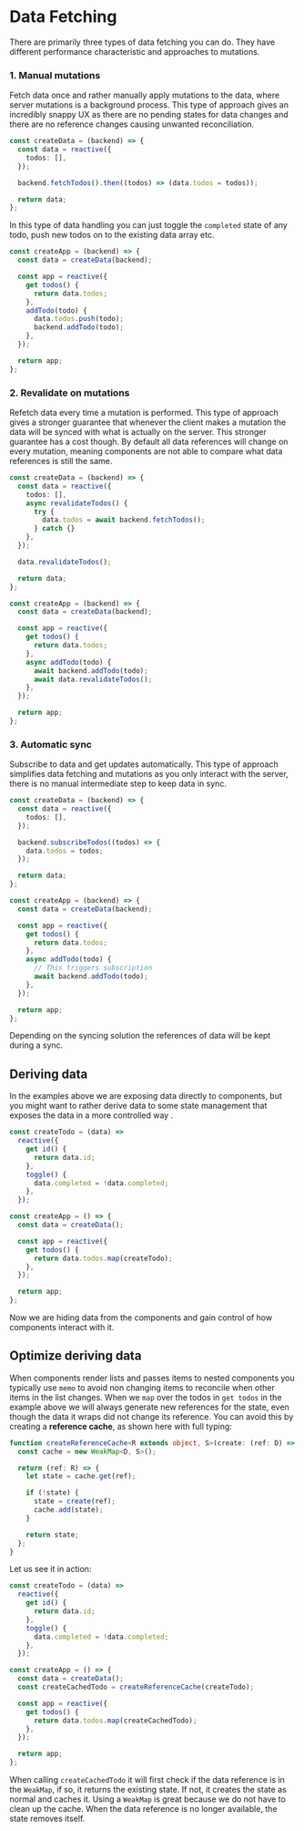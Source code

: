# Data Fetching

There are primarily three types of data fetching you can do. They have different performance characteristic and approaches to mutations.

### 1. Manual mutations

Fetch data once and rather manually apply mutations to the data, where server mutations is a background process. This type of approach gives an incredibly snappy UX as there are no pending states for data changes and there are no reference changes causing unwanted reconciliation.

```ts
const createData = (backend) => {
  const data = reactive({
    todos: [],
  });

  backend.fetchTodos().then((todos) => (data.todos = todos));

  return data;
};
```

In this type of data handling you can just toggle the `completed` state of any todo, push new todos on to the existing data array etc.

```ts
const createApp = (backend) => {
  const data = createData(backend);

  const app = reactive({
    get todos() {
      return data.todos;
    },
    addTodo(todo) {
      data.todos.push(todo);
      backend.addTodo(todo);
    },
  });

  return app;
};
```

### 2. Revalidate on mutations

Refetch data every time a mutation is performed. This type of approach gives a stronger guarantee that whenever the client makes a mutation the data will be synced with what is actually on the server. This stronger guarantee has a cost though. By default all data references will change on every mutation, meaning components are not able to compare what data references is still the same.

```ts
const createData = (backend) => {
  const data = reactive({
    todos: [],
    async revalidateTodos() {
      try {
        data.todos = await backend.fetchTodos();
      } catch {}
    },
  });

  data.revalidateTodos();

  return data;
};
```

```ts
const createApp = (backend) => {
  const data = createData(backend);

  const app = reactive({
    get todos() {
      return data.todos;
    },
    async addTodo(todo) {
      await backend.addTodo(todo);
      await data.revalidateTodos();
    },
  });

  return app;
};
```

### 3. Automatic sync

Subscribe to data and get updates automatically. This type of approach simplifies data fetching and mutations as you only interact with the server, there is no manual intermediate step to keep data in sync.

```ts
const createData = (backend) => {
  const data = reactive({
    todos: [],
  });

  backend.subscribeTodos((todos) => {
    data.todos = todos;
  });

  return data;
};
```

```ts
const createApp = (backend) => {
  const data = createData(backend);

  const app = reactive({
    get todos() {
      return data.todos;
    },
    async addTodo(todo) {
      // This triggers subscription
      await backend.addTodo(todo);
    },
  });

  return app;
};
```

Depending on the syncing solution the references of data will be kept during a sync.

## Deriving data

In the examples above we are exposing data directly to components, but you might want to rather derive data to some state management that exposes the data in a more controlled way .

```ts
const createTodo = (data) =>
  reactive({
    get id() {
      return data.id;
    },
    toggle() {
      data.completed = !data.completed;
    },
  });

const createApp = () => {
  const data = createData();

  const app = reactive({
    get todos() {
      return data.todos.map(createTodo);
    },
  });

  return app;
};
```

Now we are hiding data from the components and gain control of how components interact with it.

## Optimize deriving data

When components render lists and passes items to nested components you typically use `memo` to avoid non changing items to reconcile when other items in the list changes. When we `map` over the todos in `get todos` in the example above we will always generate new references for the state, even though the data it wraps did not change its reference. You can avoid this by creating a **reference cache**, as shown here with full typing:

```ts
function createReferenceCache<R extends object, S>(create: (ref: D) => S) {
  const cache = new WeakMap<D, S>();

  return (ref: R) => {
    let state = cache.get(ref);

    if (!state) {
      state = create(ref);
      cache.add(state);
    }

    return state;
  };
}
```

Let us see it in action:

```ts
const createTodo = (data) =>
  reactive({
    get id() {
      return data.id;
    },
    toggle() {
      data.completed = !data.completed;
    },
  });

const createApp = () => {
  const data = createData();
  const createCachedTodo = createReferenceCache(createTodo);

  const app = reactive({
    get todos() {
      return data.todos.map(createCachedTodo);
    },
  });

  return app;
};
```

When calling `createCachedTodo` it will first check if the data reference is in the `WeakMap`, if so, it returns the existing state. If not, it creates the state as normal and caches it. Using a `WeakMap` is great because we do not have to clean up the cache. When the data reference is no longer available, the state removes itself.
